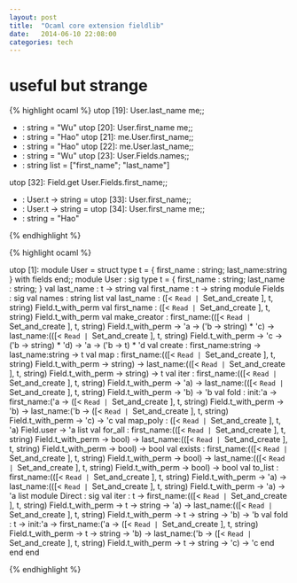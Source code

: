 ```yaml
---
layout: post
title:  "Ocaml core extension fieldlib"
date:   2014-06-10 22:08:00
categories: tech 
---
```


# useful but strange

{% highlight ocaml %}
utop [19]: User.last_name me;;
- : string = "Wu"                                                                                                                                     utop [20]: User.first_name me;;
- : string = "Hao"                                                                                                                                    utop [21]: me.User.first_name;;
- : string = "Hao"                                                                                                                                    utop [22]: me.User.last_name;;
- : string = "Wu"                                                                                                                                     utop [23]: User.Fields.names;;
- : string list = ["first_name"; "last_name"]    

utop [32]: Field.get User.Fields.first_name;;
- : User.t -> string = <fun>                                                                                                                          utop [33]: User.first_name;;
- : User.t -> string = <fun>                                                                                                                          utop [34]: User.first_name me;;
- : string = "Hao"   

{% endhighlight %}

{% highlight ocaml %}

utop [1]: module User = struct
type t = { first_name : string; last_name:string } with fields
end;;
module User : sig
type t = { first_name : string; last_name : string; }
    val last_name : t -> string
    val first_name : t -> string
    module Fields :
      sig
        val names : string list
        val last_name : ([< `Read | `Set_and_create ], t, string) Field.t_with_perm
        val first_name : ([< `Read | `Set_and_create ], t, string) Field.t_with_perm
        val make_creator :
          first_name:(([< `Read | `Set_and_create ], t, string) Field.t_with_perm -> 'a -> ('b -> string) * 'c) ->
          last_name:(([< `Read | `Set_and_create ], t, string) Field.t_with_perm -> 'c -> ('b -> string) * 'd) -> 'a -> ('b -> t) * 'd
        val create : first_name:string -> last_name:string -> t
        val map :
          first_name:(([< `Read | `Set_and_create ], t, string) Field.t_with_perm -> string) ->
          last_name:(([< `Read | `Set_and_create ], t, string) Field.t_with_perm -> string) -> t
        val iter :
          first_name:(([< `Read | `Set_and_create ], t, string) Field.t_with_perm -> 'a) ->
          last_name:(([< `Read | `Set_and_create ], t, string) Field.t_with_perm -> 'b) -> 'b
        val fold :
          init:'a ->
          first_name:('a -> ([< `Read | `Set_and_create ], t, string) Field.t_with_perm -> 'b) ->
          last_name:('b -> ([< `Read | `Set_and_create ], t, string) Field.t_with_perm -> 'c) -> 'c
        val map_poly : ([< `Read | `Set_and_create ], t, 'a) Field.user -> 'a list
        val for_all :
          first_name:(([< `Read | `Set_and_create ], t, string) Field.t_with_perm -> bool) ->
          last_name:(([< `Read | `Set_and_create ], t, string) Field.t_with_perm -> bool) -> bool
        val exists :
          first_name:(([< `Read | `Set_and_create ], t, string) Field.t_with_perm -> bool) ->
          last_name:(([< `Read | `Set_and_create ], t, string) Field.t_with_perm -> bool) -> bool
        val to_list :
          first_name:(([< `Read | `Set_and_create ], t, string) Field.t_with_perm -> 'a) ->
          last_name:(([< `Read | `Set_and_create ], t, string) Field.t_with_perm -> 'a) -> 'a list
        module Direct :
          sig
            val iter :
              t ->
              first_name:(([< `Read | `Set_and_create ], t, string) Field.t_with_perm -> t -> string -> 'a) ->
              last_name:(([< `Read | `Set_and_create ], t, string) Field.t_with_perm -> t -> string -> 'b) -> 'b
            val fold :
              t ->
              init:'a ->
              first_name:('a -> ([< `Read | `Set_and_create ], t, string) Field.t_with_perm -> t -> string -> 'b) ->
              last_name:('b -> ([< `Read | `Set_and_create ], t, string) Field.t_with_perm -> t -> string -> 'c) -> 'c
          end
      end
  end

{% endhighlight %}
